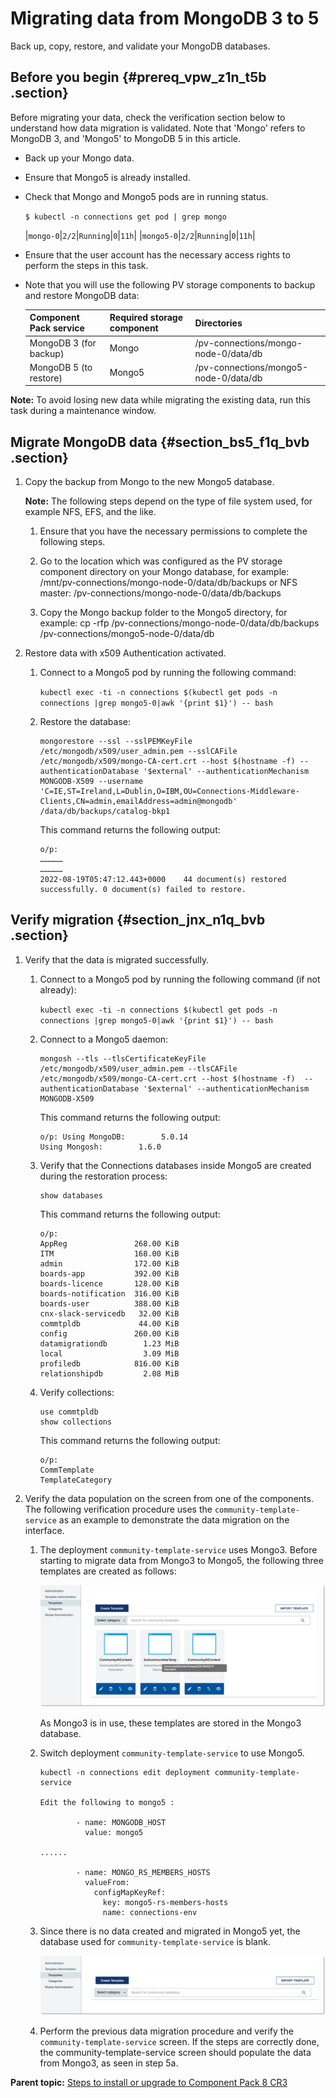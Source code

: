 # Migrating data from MongoDB 3 to 5 

Back up, copy, restore, and validate your MongoDB databases.

## Before you begin {#prereq_vpw_z1n_t5b .section}

Before migrating your data, check the verification section below to understand how data migration is validated. Note that 'Mongo' refers to MongoDB 3, and 'Mongo5' to MongoDB 5 in this article.

-   Back up your Mongo data.
-   Ensure that Mongo5 is already installed.
-   Check that Mongo and Mongo5 pods are in running status.

    `$ kubectl -n connections get pod | grep mongo`

    |`mongo-0`|`2/2`|`Running`|`0`|`11h`|
    |`mongo5-0`|`2/2`|`Running`|`0`|`11h`|

-   Ensure that the user account has the necessary access rights to perform the steps in this task.
-   Note that you will use the following PV storage components to backup and restore MongoDB data:

    |Component Pack service|Required storage component|Directories|
    |----------------------|--------------------------|-----------|
    |MongoDB 3 \(for backup\)|Mongo|/pv-connections/mongo-node-0/data/db|
    |MongoDB 5 \(to restore\)|Mongo5|/pv-connections/mongo5-node-0/data/db|


**Note:** To avoid losing new data while migrating the existing data, run this task during a maintenance window.

## Migrate MongoDB data {#section_bs5_f1q_bvb .section}

1.  Copy the backup from Mongo to the new Mongo5 database.

    **Note:** The following steps depend on the type of file system used, for example NFS, EFS, and the like.

    1.  Ensure that you have the necessary permissions to complete the following steps.
    
    2.  Go to the location which was configured as the PV storage component directory on your Mongo database, for example: /mnt/pv-connections/mongo-node-0/data/db/backups or NFS master: /pv-connections/mongo-node-0/data/db/backups
    
    3.  Copy the Mongo backup folder to the Mongo5 directory, for example: cp -rfp /pv-connections/mongo-node-0/data/db/backups /pv-connections/mongo5-node-0/data/db

2.  Restore data with x509 Authentication activated.
    1.  Connect to a Mongo5 pod by running the following command:

        `kubectl exec -ti -n connections $(kubectl get pods -n connections |grep mongo5-0|awk '{print $1}') -- bash`

    2.  Restore the database:

        ``` {#codeblock_j2k_k1q_bvb}
        mongorestore --ssl --sslPEMKeyFile /etc/mongodb/x509/user_admin.pem --sslCAFile /etc/mongodb/x509/mongo-CA-cert.crt --host $(hostname -f) --authenticationDatabase '$external' --authenticationMechanism MONGODB-X509 --username 'C=IE,ST=Ireland,L=Dublin,O=IBM,OU=Connections-Middleware-Clients,CN=admin,emailAddress=admin@mongodb' /data/db/backups/catalog-bkp1
        ```

        This command returns the following output:

        ``` {#codeblock_k2k_k1q_bvb}
        o/p: 
        ……………
        ……………
        2022-08-19T05:47:12.443+0000	44 document(s) restored successfully. 0 document(s) failed to restore. 
        ```


## Verify migration {#section_jnx_n1q_bvb .section}

1.  Verify that the data is migrated successfully.
    1.  Connect to a Mongo5 pod by running the following command \(if not already\):

        `kubectl exec -ti -n connections $(kubectl get pods -n connections |grep mongo5-0|awk '{print $1}') -- bash`

    2.  Connect to a Mongo5 daemon:

        ``` {#codeblock_iwm_q1q_bvb}
        mongosh --tls --tlsCertificateKeyFile /etc/mongodb/x509/user_admin.pem --tlsCAFile /etc/mongodb/x509/mongo-CA-cert.crt --host $(hostname -f)  --authenticationDatabase '$external' --authenticationMechanism MONGODB-X509
        ```

        This command returns the following output:

        ``` {#codeblock_jwm_q1q_bvb}
        o/p: Using MongoDB:        5.0.14
        Using Mongosh:        1.6.0
        ```

    3.  Verify that the Connections databases inside Mongo5 are created during the restoration process:

        ``` {#codeblock_kwm_q1q_bvb}
        show databases
        ```

        This command returns the following output:

        ``` {#codeblock_lwm_q1q_bvb}
        o/p: 
        AppReg               268.00 KiB
        ITM                  168.00 KiB
        admin                172.00 KiB
        boards-app           392.00 KiB
        boards-licence       128.00 KiB
        boards-notification  316.00 KiB
        boards-user          388.00 KiB
        cnx-slack-servicedb   32.00 KiB
        commtpldb             44.00 KiB
        config               260.00 KiB
        datamigrationdb        1.23 MiB
        local                  3.09 MiB
        profiledb            816.00 KiB
        relationshipdb         2.08 MiB
        ```

    4.  Verify collections:

        ``` {#codeblock_mwm_q1q_bvb}
        use commtpldb
        show collections
        ```

        This command returns the following output:

        ``` {#codeblock_nwm_q1q_bvb}
        o/p: 
        CommTemplate
        TemplateCategory
        ```

2.  Verify the data population on the screen from one of the components. The following verification procedure uses the `community-template-service` as an example to demonstrate the data migration on the interface.
    1.  The deployment `community-template-service` uses Mongo3. Before starting to migrate data from Mongo3 to Mongo5, the following three templates are created as follows:

        ![Examples of community templates](images/mongodb_migrate_sample.png)

        As Mongo3 is in use, these templates are stored in the Mongo3 database.

    2.  Switch deployment `community-template-service` to use Mongo5.

        ``` {#codeblock_izp_s1q_bvb}
        kubectl -n connections edit deployment community-template-service
        
        Edit the following to mongo5 :
        
                - name: MONGODB_HOST
                  value: mongo5
        
        ......
        
                - name: MONGO_RS_MEMBERS_HOSTS
                  valueFrom:
                    configMapKeyRef:
                      key: mongo5-rs-members-hosts
                      name: connections-env
        ```

    3.  Since there is no data created and migrated in Mongo5 yet, the database used for `community-template-service` is blank.

        ![Screenshot of a blank community template database](images/blank_community_template.png)

    4.  Perform the previous data migration procedure and verify the `community-template-service` screen. If the steps are correctly done, the community-template-service screen should populate the data from Mongo3, as seen in step 5a.

**Parent topic:** [Steps to install or upgrade to Component Pack 8 CR3](../install/cp_install_services_tasks.md)

